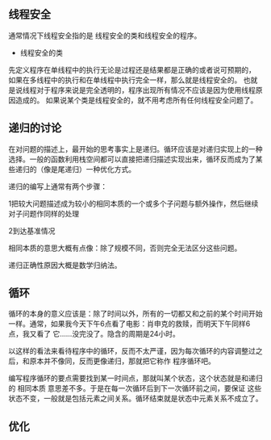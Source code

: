 ## 线程安全
通常情况下线程安全指的是 线程安全的类和线程安全的程序。

* 线程安全的类

先定义程序在单线程中的执行无论是过程还是结果都是正确的或者说可预期的，
如果在多线程中的执行和在单线程中执行完全一样，那么就是线程安全的。
也就是说线程对于程序来说是完全透明的，程序出现所有情况不应该是因为使用线程原因造成的。
如果说某个类是线程安全的，就不用考虑所有任何线程安全问题了。

## 递归的讨论

在对问题的描述上，最开始的思考事实上是递归。循环应该是对递归实现上的一种选择。一般的函数利用栈空间都可以直接把递归描述实现出来，循环反而成为了某些递归的（像是尾递归）一种优化方式。

递归的编写上通常有两个步骤：

1把较大问题描述成为较小的相同本质的一个或多个子问题与额外操作，然后继续对子问题作同样的处理

2到达基准情况

相同本质的意思大概有点像：除了规模不同，否则完全无法区分这些问题。

递归正确性原因大概是数学归纳法。
## 循环

循环的本身的意义应该是：除了时间以外，所有的一切都又和之前的某个时间开始一样。通常，如果我今天下午6点看了电影：肖申克的救赎，而明天下午同样6点，我又看了
它……没完没了。隐含的周期是24小时。

以这样的看法来看待程序中的循环，反而不太严谨，因为每次循环的内容调整过之后，和原本并不像同，反而更像递归，那就把它称作 
程序循环吧。

编写程序循环的要点需要找到某一时间点，那就叫某个状态，这个状态就是和递归的 相同本质 意思差不多。于是在每一次循环后到下一次循环前之间，要保证
这些状态不变，一般就是包括元素之间关系。循环结束就是状态中元素关系不成立了。
## 优化


